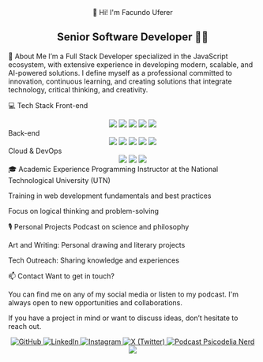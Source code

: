 <div align="center">👋 Hi! I'm Facundo Uferer</div>
<div align="center"> <h2>Senior Software Developer 🧑‍💻</h2> </div>
🚀 About Me
I’m a Full Stack Developer specialized in the JavaScript ecosystem, with extensive experience in developing modern, scalable, and AI-powered solutions. I define myself as a professional committed to innovation, continuous learning, and creating solutions that integrate technology, critical thinking, and creativity.

💻 Tech Stack
Front-end
<div align="center"> <img src="https://img.shields.io/badge/JavaScript-F7DF1E?style=for-the-badge&logo=javascript&logoColor=black" /> <img src="https://img.shields.io/badge/TypeScript-007ACC?style=for-the-badge&logo=typescript&logoColor=white" /> <img src="https://img.shields.io/badge/React-20232A?style=for-the-badge&logo=react&logoColor=61DAFB" /> <img src="https://img.shields.io/badge/Next.js-000000?style=for-the-badge&logo=next.js&logoColor=white" /> <img src="https://img.shields.io/badge/Tailwind_CSS-38B2AC?style=for-the-badge&logo=tailwind-css&logoColor=white" /> </div>
Back-end
<div align="center"> <img src="https://img.shields.io/badge/Node.js-43853D?style=for-the-badge&logo=node.js&logoColor=white" /> <img src="https://img.shields.io/badge/Express.js-404D59?style=for-the-badge&logo=express&logoColor=white" /> <img src="https://img.shields.io/badge/Firebase-FFCA28?style=for-the-badge&logo=firebase&logoColor=black" /> <img src="https://img.shields.io/badge/MySQL-4479A1?style=for-the-badge&logo=mysql&logoColor=white" /> <img src="https://img.shields.io/badge/MongoDB-4EA94B?style=for-the-badge&logo=mongodb&logoColor=white" /> </div>
Cloud & DevOps
<div align="center"> <img src="https://img.shields.io/badge/Vercel-000000?style=for-the-badge&logo=vercel&logoColor=white" /> <img src="https://img.shields.io/badge/AWS-232F3E?style=for-the-badge&logo=amazon-aws&logoColor=white" /> <img src="https://img.shields.io/badge/Docker-2496ED?style=for-the-badge&logo=docker&logoColor=white" /> </div>
🎓 Academic Experience
Programming Instructor at the National Technological University (UTN)

Training in web development fundamentals and best practices

Focus on logical thinking and problem-solving

🎙️ Personal Projects
Podcast on science and philosophy

Art and Writing: Personal drawing and literary projects

Tech Outreach: Sharing knowledge and experiences

📫 Contact
Want to get in touch?

You can find me on any of my social media or listen to my podcast. I'm always open to new opportunities and collaborations.

If you have a project in mind or want to discuss ideas, don’t hesitate to reach out.

<div align="center"> <a href="https://github.com/facundouferer" target="_blank"> <img src="https://img.shields.io/badge/GitHub-100000?style=for-the-badge&logo=github&logoColor=white" alt="GitHub" /> </a> <a href="https://linkedin.com/in/facundouferer" target="_blank"> <img src="https://img.shields.io/badge/LinkedIn-0077B5?style=for-the-badge&logo=linkedin&logoColor=white" alt="LinkedIn" /> </a> <a href="https://www.instagram.com/facundouferer" target="_blank"> <img src="https://img.shields.io/badge/Instagram-E4405F?style=for-the-badge&logo=instagram&logoColor=white" alt="Instagram" /> </a> <a href="https://x.com/facundouferer" target="_blank"> <img src="https://img.shields.io/badge/X-000000?style=for-the-badge&logo=x&logoColor=white" alt="X (Twitter)" /> </a> <a href="https://open.spotify.com/show/2CiWuSGhYr70Nwlanpoqzx" target="_blank"> <img src="https://img.shields.io/badge/Podcast-FF5E5B?style=for-the-badge&logo=spotify&logoColor=white" alt="Podcast Psicodelia Nerd" /> </a> </div>
<div align="center"> <img src="https://github-readme-stats.vercel.app/api?username=facundouferer&show_icons=true&theme=radical" /> </div>
